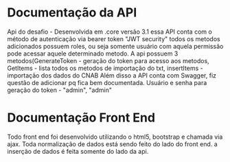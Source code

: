 # Documentação da API

Api do desafio - Desenvolvida em .core versão 3.1
essa API conta com o método de autenticação via bearer token "JWT security"
todos os metodos adicionados possuem roles, ou seja somente usuário com aquela permissão pode acessar aquele determinado metodo.
A api possuem 3 metodos(GenerateToken - geração do token para acesso aos metodos, GetItems - lista todos os metodos de importação do txt, insertItems - importação dos dados do CNAB
Além disso a API conta com Swagger, fiz questão de adicionar pq fica bem documentada.
Usuário e senha para geração do token - "admin", "admin"

# Documentação Front End

Todo front end foi desenvolvido utilizando o html5, bootstrap e chamada via ajax.
Toda normalização de dados está sendo feito do lado do front end.
a inserção de dados é feita somente do lado da api. 